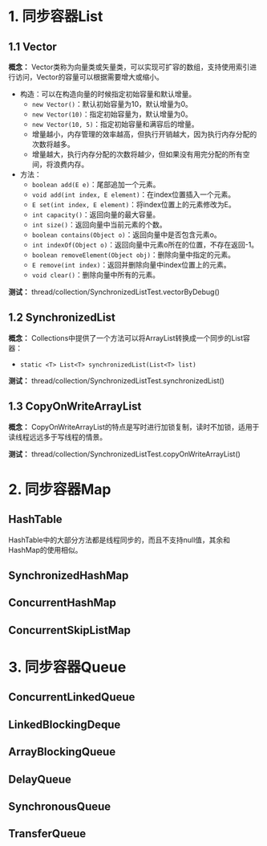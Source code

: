 # 1. 同步容器List

## 1.1 Vector

**概念：** Vector类称为向量类或矢量类，可以实现可扩容的数组，支持使用索引进行访问，Vector的容量可以根据需要增大或缩小。
- 构造：可以在构造向量的时候指定初始容量和默认增量。
    - `new Vector()`：默认初始容量为10，默认增量为0。
    - `new Vector(10)`：指定初始容量为，默认增量为0。
    - `new Vector(10, 5)`：指定初始容量和满容后的增量。
    - 增量越小，内存管理的效率越高，但执行开销越大，因为执行内存分配的次数将越多。
    - 增量越大，执行内存分配的次数将越少，但如果没有用完分配的所有空间，将浪费内存。
- 方法：
    - `boolean add(E e)`：尾部追加一个元素。
    - `void add(int index, E element)`：在index位置插入一个元素。
    - `E set(int index, E element)`：将index位置上的元素修改为E。
    - `int capacity()`：返回向量的最大容量。
    - `int size()`：返回向量中当前元素的个数。
    - `boolean contains(Object o)`：返回向量中是否包含元素o。
    - `int indexOf(Object o)`：返回向量中元素o所在的位置，不存在返回-1。
    - `boolean removeElement(Object obj)`：删除向量中指定的元素。
    - `E remove(int index)`：返回并删除向量中index位置上的元素。
    - `void clear()`：删除向量中所有的元素。

**测试：** thread/collection/SynchronizedListTest.vectorByDebug()

## 1.2 SynchronizedList

**概念：** Collections中提供了一个方法可以将ArrayList转换成一个同步的List容器：
- `static <T> List<T> synchronizedList(List<T> list)`

**测试：** thread/collection/SynchronizedListTest.synchronizedList()

## 1.3 CopyOnWriteArrayList

**概念：** CopyOnWriteArrayList的特点是写时进行加锁复制，读时不加锁，适用于读线程远远多于写线程的情景。

**测试：** thread/collection/SynchronizedListTest.copyOnWriteArrayList()

# 2. 同步容器Map

## HashTable

HashTable中的大部分方法都是线程同步的，而且不支持null值，其余和HashMap的使用相似。

## SynchronizedHashMap

## ConcurrentHashMap

## ConcurrentSkipListMap

# 3. 同步容器Queue

## ConcurrentLinkedQueue
## LinkedBlockingDeque
## ArrayBlockingQueue
## DelayQueue
## SynchronousQueue
## TransferQueue
